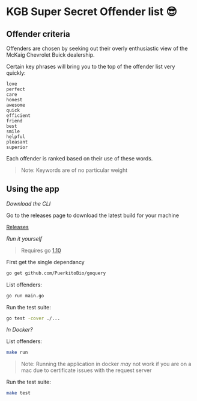 # KGB Super Secret Offender list 😎

## Offender criteria

Offenders are chosen by seeking out their overly enthusiastic view of the McKaig Chevrolet Buick dealership.

Certain key phrases will bring you to the top of the offender list very quickly:

```
love
perfect
care
honest
awesome
quick
efficient
friend
best
smile
helpful
pleasant
superior
```

Each offender is ranked based on their use of these words.

> Note: Keywords are of no particular weight

## Using the app

_Download the CLI_

Go to the releases page to download the latest build for your machine

[Releases](https://github.com/tylerwray/red-scare/releases)

_Run it yourself_

> Requires go [1.10](https://golang.org/dl/)

First get the single dependancy

```bash
go get github.com/PuerkitoBio/goquery
```

List offenders:

```bash
go run main.go
```

Run the test suite:

```bash
go test -cover ./...
```

_In Docker?_

List offenders:

```bash
make run
```

> Note: Running the application in docker _may_ not work if you are on a mac due to certificate issues with the request server

Run the test suite:

```bash
make test
```
